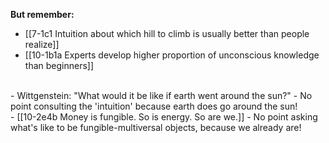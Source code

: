 
**But remember:**
- [[7-1c1 Intuition about which hill to climb is usually better than people realize]]
- [[10-1b1a Experts develop higher proportion of unconscious knowledge than beginners]]
<br>
- Wittgenstein: "What would it be like if earth went around the sun?"
    - No point consulting the 'intuition' because earth does go around the sun!
<br>
- [[10-2e4b Money is fungible. So is energy. So are we.]]
  - No point asking what's like to be fungible-multiversal objects, because we already are!
